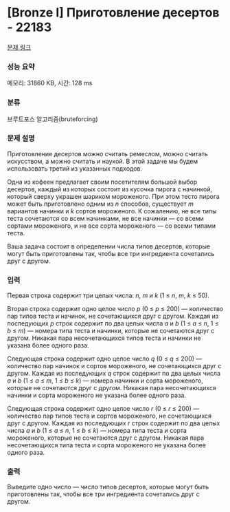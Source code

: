 # [Bronze I] Приготовление десертов - 22183 

[문제 링크](https://www.acmicpc.net/problem/22183) 

### 성능 요약

메모리: 31860 KB, 시간: 128 ms

### 분류

브루트포스 알고리즘(bruteforcing)

### 문제 설명

<p>Приготовление десертов можно считать ремеслом, можно считать искусством, а можно считать и наукой. В этой задаче мы будем использовать третий из указанных подходов.</p>

<p>Одна из кофеен предлагает своим посетителям большой выбор десертов, каждый из которых состоит из кусочка пирога с начинкой, который сверху украшен шариком мороженого. При этом тесто пирога может быть приготовлено одним из <i>n</i> способов, существует <i>m</i> вариантов начинки и <i>k</i> сортов мороженого. К сожалению, не все типы теста сочетаются со всем начинками, не все начинки — со всеми сортами мороженого, и не все сорта мороженого — со всеми типами теста.</p>

<p>Ваша задача состоит в определении числа типов десертов, которые могут быть приготовлены так, чтобы все три ингредиента сочетались друг с другом.</p>

### 입력 

 <p>Первая строка содержит три целых числа: <i>n</i>, <i>m</i> и <i>k</i> (1 ≤ <i>n</i>, <i>m</i>, <i>k</i> ≤ 50).</p>

<p>Вторая строка содержит одно целое число <i>p</i> (0 ≤ <i>p</i> ≤ 200) — количество пар типов теста и начинок, не сочетающихся друг с другом. Каждая из последующих <i>p</i> строк содержит по два целых числа <i>a</i> и <i>b</i> (1 ≤ <i>a</i> ≤ <i>n</i>, 1 ≤ <i>b</i> ≤ <i>m</i>) — номера типа теста и начинки, которые не сочетаются друг с другом. Никакая пара несочетающихся типов теста и начинки не указана более одного раза.</p>

<p>Следующая строка содержит одно целое число <i>q</i> (0 ≤ <i>q</i> ≤ 200) — количество пар начинок и сортов мороженого, не сочетающихся друг с другом. Каждая из последующих <i>q</i> строк содержит по два целых числа <i>a</i> и <i>b</i> (1 ≤ <i>a</i> ≤ <i>m</i>, 1 ≤ <i>b</i> ≤ <i>k</i>) — номера начинки и сорта мороженого, которые не сочетаются друг с другом. Никакая пара несочетающихся начинки и сорта мороженого не указана более одного раза.</p>

<p>Следующая строка содержит одно целое число <i>r</i> (0 ≤ <i>r</i> ≤ 200) — количество пар типов теста и сортов мороженого, не сочетающихся друг с другом. Каждая из последующих <i>r</i> строк содержит по два целых числа <i>a</i> и <i>b</i> (1 ≤ <i>a</i> ≤ <i>n</i>, 1 ≤ <i>b</i> ≤ <i>k</i>) — номера типа теста и сорта мороженого, которые не сочетаются друг с другом. Никакая пара несочетающихся типа теста и сорта мороженого не указана более одного раза.</p>

### 출력 

 <p>Выведите одно число — число типов десертов, которые могут быть приготовлены так, чтобы все три ингредиента сочетались друг с другом.</p>

